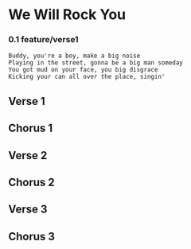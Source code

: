 # We Will Rock You
### 0.1 feature/verse1
```text
Buddy, you're a boy, make a big noise
Playing in the street, gonna be a big man someday
You got mud on your face, you big disgrace
Kicking your can all over the place, singin'
```
## Verse 1

## Chorus 1

## Verse 2

## Chorus 2

## Verse 3

## Chorus 3